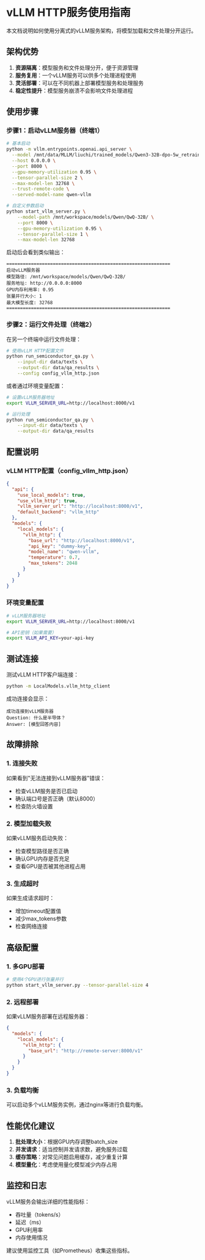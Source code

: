# vLLM HTTP服务使用指南

本文档说明如何使用分离式的vLLM服务架构，将模型加载和文件处理分开运行。

## 架构优势

1. **资源隔离**：模型服务和文件处理分开，便于资源管理
2. **服务复用**：一个vLLM服务可以供多个处理进程使用
3. **灵活部署**：可以在不同机器上部署模型服务和处理服务
4. **稳定性提升**：模型服务崩溃不会影响文件处理进程

## 使用步骤

### 步骤1：启动vLLM服务器（终端1）

```bash
# 基本启动
python -m vllm.entrypoints.openai.api_server \
  --model /mnt/data/MLLM/liuchi/trained_models/Qwen3-32B-dpo-5w_retrain \
  --host 0.0.0.0 \
  --port 8000 \
  --gpu-memory-utilization 0.95 \
  --tensor-parallel-size 2 \
  --max-model-len 32768 \
  --trust-remote-code \
  --served-model-name qwen-vllm

# 自定义参数启动
python start_vllm_server.py \
    --model-path /mnt/workspace/models/Qwen/QwQ-32B/ \
    --port 8000 \
    --gpu-memory-utilization 0.95 \
    --tensor-parallel-size 1 \
    --max-model-len 32768
```

启动后会看到类似输出：
```
============================================================
启动vLLM服务器
模型路径: /mnt/workspace/models/Qwen/QwQ-32B/
服务地址: http://0.0.0.0:8000
GPU内存利用率: 0.95
张量并行大小: 1
最大模型长度: 32768
============================================================
```

### 步骤2：运行文件处理（终端2）

在另一个终端中运行文件处理：

```bash
# 使用vLLM HTTP配置文件
python run_semiconductor_qa.py \
    --input-dir data/texts \
    --output-dir data/qa_results \
    --config config_vllm_http.json
```

或者通过环境变量配置：

```bash
# 设置vLLM服务器地址
export VLLM_SERVER_URL=http://localhost:8000/v1

# 运行处理
python run_semiconductor_qa.py \
    --input-dir data/texts \
    --output-dir data/qa_results
```

## 配置说明

### vLLM HTTP配置（config_vllm_http.json）

```json
{
  "api": {
    "use_local_models": true,
    "use_vllm_http": true,
    "vllm_server_url": "http://localhost:8000/v1",
    "default_backend": "vllm_http"
  },
  "models": {
    "local_models": {
      "vllm_http": {
        "base_url": "http://localhost:8000/v1",
        "api_key": "dummy-key",
        "model_name": "qwen-vllm",
        "temperature": 0.7,
        "max_tokens": 2048
      }
    }
  }
}
```

### 环境变量配置

```bash
# vLLM服务器地址
export VLLM_SERVER_URL=http://localhost:8000/v1

# API密钥（如果需要）
export VLLM_API_KEY=your-api-key
```

## 测试连接

测试vLLM HTTP客户端连接：

```bash
python -m LocalModels.vllm_http_client
```

成功连接会显示：
```
成功连接到vLLM服务器
Question: 什么是半导体？
Answer: [模型回答内容]
```

## 故障排除

### 1. 连接失败

如果看到"无法连接到vLLM服务器"错误：

- 检查vLLM服务是否已启动
- 确认端口号是否正确（默认8000）
- 检查防火墙设置

### 2. 模型加载失败

如果vLLM服务启动失败：

- 检查模型路径是否正确
- 确认GPU内存是否充足
- 查看GPU是否被其他进程占用

### 3. 生成超时

如果生成请求超时：

- 增加timeout配置值
- 减少max_tokens参数
- 检查网络连接

## 高级配置

### 1. 多GPU部署

```bash
# 使用4个GPU进行张量并行
python start_vllm_server.py --tensor-parallel-size 4
```

### 2. 远程部署

如果vLLM服务部署在远程服务器：

```json
{
  "models": {
    "local_models": {
      "vllm_http": {
        "base_url": "http://remote-server:8000/v1"
      }
    }
  }
}
```

### 3. 负载均衡

可以启动多个vLLM服务实例，通过nginx等进行负载均衡。

## 性能优化建议

1. **批处理大小**：根据GPU内存调整batch_size
2. **并发请求**：适当控制并发请求数，避免服务过载
3. **缓存策略**：对常见问题启用缓存，减少重复计算
4. **模型量化**：考虑使用量化模型减少内存占用

## 监控和日志

vLLM服务会输出详细的性能指标：

- 吞吐量（tokens/s）
- 延迟（ms）
- GPU利用率
- 内存使用情况

建议使用监控工具（如Prometheus）收集这些指标。